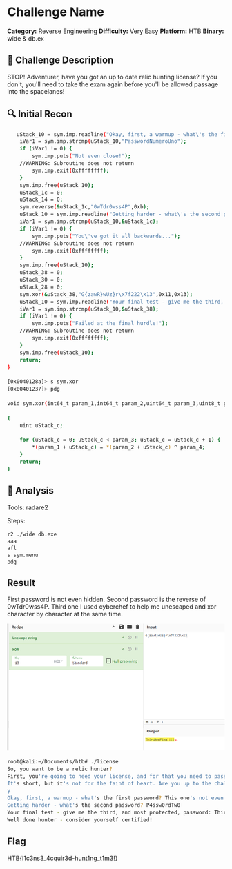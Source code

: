 # Challenge Name

**Category:** Reverse Engineering
**Difficulty:** Very Easy
**Platform:** HTB 
**Binary:** wide & db.ex

## 📝 Challenge Description
STOP! Adventurer, have you got an up to date relic hunting license? If you don't, you'll need to take the exam again before you'll be allowed passage into the spacelanes!


## 🔍 Initial Recon
```bash
   uStack_10 = sym.imp.readline("Okay, first, a warmup - what\'s the first password? This one\'s not even hidden: ");
    iVar1 = sym.imp.strcmp(uStack_10,"PasswordNumeroUno");
    if (iVar1 != 0) {
        sym.imp.puts("Not even close!");
    //WARNING: Subroutine does not return
        sym.imp.exit(0xffffffff);
    }
    sym.imp.free(uStack_10);
    uStack_1c = 0;
    uStack_14 = 0;
    sym.reverse(&uStack_1c,"0wTdr0wss4P",0xb);
    uStack_10 = sym.imp.readline("Getting harder - what\'s the second password? ");
    iVar1 = sym.imp.strcmp(uStack_10,&uStack_1c);
    if (iVar1 != 0) {
        sym.imp.puts("You\'ve got it all backwards...");
    //WARNING: Subroutine does not return
        sym.imp.exit(0xffffffff);
    }
    sym.imp.free(uStack_10);
    uStack_38 = 0;
    uStack_30 = 0;
    uStack_28 = 0;
    sym.xor(&uStack_38,"G{zawR}wUz}r\x7f222\x13",0x11,0x13);
    uStack_10 = sym.imp.readline("Your final test - give me the third, and most protected, password: ");
    iVar1 = sym.imp.strcmp(uStack_10,&uStack_38);
    if (iVar1 != 0) {
        sym.imp.puts("Failed at the final hurdle!");
    //WARNING: Subroutine does not return
        sym.imp.exit(0xffffffff);
    }
    sym.imp.free(uStack_10);
    return;
}

[0x0040128a]> s sym.xor
[0x00401237]> pdg

void sym.xor(int64_t param_1,int64_t param_2,uint64_t param_3,uint8_t param_4)

{
    uint uStack_c;
    
    for (uStack_c = 0; uStack_c < param_3; uStack_c = uStack_c + 1) {
        *(param_1 + uStack_c) = *(param_2 + uStack_c) ^ param_4;
    }
    return;
}

```

## 🔧 Analysis
Tools: radare2

Steps:
```Dynamic analysis (radare2)
r2 ./wide db.exe
aaa
afl
s sym.menu
pdg

```

## Result
First password is not even hidden. Second password is the reverse of 0wTdr0wss4P. Third one I used cyberchef to help me unescaped and xor character by character at the same time.

![alt text](image.png)

```bash
root@kali:~/Documents/htb# ./license 
So, you want to be a relic hunter?
First, you're going to need your license, and for that you need to pass the exam.
It's short, but it's not for the faint of heart. Are you up to the challenge?! (y/n)
y
Okay, first, a warmup - what's the first password? This one's not even hidden: PasswordNumeroUno
Getting harder - what's the second password? P4ssw0rdTw0
Your final test - give me the third, and most protected, password: ThirdAndFinal!!!
Well done hunter - consider yourself certified!

```

## Flag
HTB{l1c3ns3_4cquir3d-hunt1ng_t1m3!}
